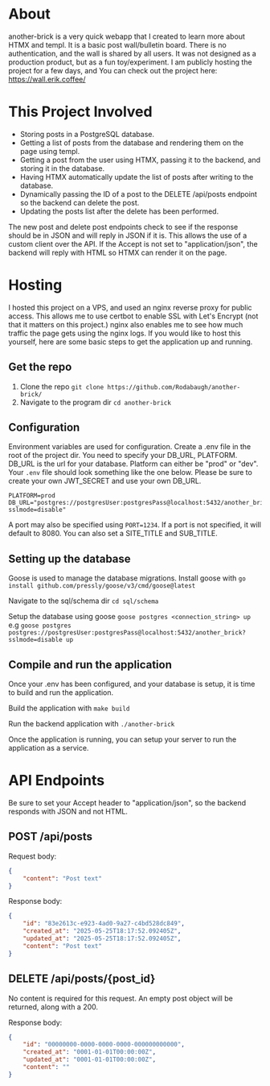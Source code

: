 # About
another-brick is a very quick webapp that I created to learn more about HTMX and templ. It is a basic post wall/bulletin board. There is no authentication, and the wall is shared by all users. It was not designed as a production product, but as a fun toy/experiment. I am publicly hosting the project for a few days, and You can check out the project here: https://wall.erik.coffee/
 
# This Project Involved
- Storing posts in a PostgreSQL database.
- Getting a list of posts from the database and rendering them on the page using templ.
- Getting a post from the user using HTMX, passing it to the backend, and storing it in the database.
- Having HTMX automatically update the list of posts after writing to the database.
- Dynamically passing the ID of a post to the DELETE /api/posts endpoint so the backend can delete the post.
- Updating the posts list after the delete has been performed.

The new post and delete post endpoints check to see if the response should be in JSON and will reply in JSON if it is. This allows the use of a custom client over the API. If the Accept is not set to "application/json", the backend will reply with HTML so HTMX can render it on the page.

# Hosting
I hosted this project on a VPS, and used an nginx reverse proxy for public access. This allows me to use certbot to enable SSL with Let's Encrypt (not that it matters on this project.) nginx also enables me to see how much traffic the page gets using the nginx logs. If you would like to host this yourself, here are some basic steps to get the application up and running.

## Get the repo

1. Clone the repo `git clone https://github.com/Rodabaugh/another-brick/`
2. Navigate to the program dir `cd another-brick`

## Configuration

Environment variables are used for configuration. Create a .env file in the root of the project dir. You need to specify your DB_URL, PLATFORM. DB_URL is the url for your database. Platform can either be "prod" or "dev". Your `.env` file should look something like the one below. Please be sure to create your own JWT_SECRET and use your own DB_URL.
```
PLATFORM=prod
DB_URL="postgres://postgresUser:postgresPass@localhost:5432/another_brick?sslmode=disable"
```

A port may also be specified using ```PORT=1234```. If a port is not specified, it will default to 8080. You can also set a SITE_TITLE and SUB_TITLE.

## Setting up the database

Goose is used to manage the database migrations. Install goose with `go install github.com/pressly/goose/v3/cmd/goose@latest`

Navigate to the sql/schema dir `cd sql/schema`

Setup the database using goose `goose postgres <connection_string> up` e.g `goose postgres postgres://postgresUser:postgresPass@localhost:5432/another_brick?sslmode=disable up`

## Compile and run the application

Once your .env has been configured, and your database is setup, it is time to build and run the application.

Build the application with `make build`

Run the backend application with `./another-brick`

Once the application is running, you can setup your server to run the application as a service.

# API Endpoints
Be sure to set your Accept header to "application/json", so the backend responds with JSON and not HTML.

## POST /api/posts
Request body:
```json
{
    "content": "Post text"
}
```

Response body:
```json
{
	"id": "83e2613c-e923-4ad0-9a27-c4bd528dc849",
	"created_at": "2025-05-25T18:17:52.092405Z",
	"updated_at": "2025-05-25T18:17:52.092405Z",
	"content": "Post text"
}
```

## DELETE /api/posts/{post_id}

No content is required for this request. An empty post object will be returned, along with a 200.

Response body:
```json
{
	"id": "00000000-0000-0000-0000-000000000000",
	"created_at": "0001-01-01T00:00:00Z",
	"updated_at": "0001-01-01T00:00:00Z",
	"content": ""
}
```